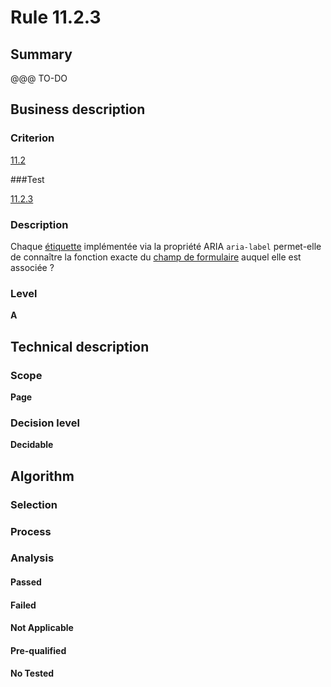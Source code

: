 # Rule 11.2.3

## Summary

@@@ TO-DO

## Business description

### Criterion

[11.2](http://references.modernisation.gouv.fr/sites/default/files/RGAA3_RC2-1/referentiel_technique.htm#crit-11-2)

###Test

[11.2.3](http://references.modernisation.gouv.fr/sites/default/files/RGAA3_RC2-1/referentiel_technique.htm#test-11-2-3)

### Description

Chaque <a href="http://references.modernisation.gouv.fr/sites/default/files/RGAA3_RC2-1/glossaire.htm#mEtiquette">&eacute;tiquette</a> impl&eacute;ment&eacute;e via la propri&eacute;t&eacute; ARIA `aria-label` permet-elle de conna&icirc;tre la fonction exacte du <a href="http://references.modernisation.gouv.fr/sites/default/files/RGAA3_RC2-1/glossaire.htm#mChpSaisie">champ de formulaire</a> auquel elle est associ&eacute;e ?

### Level

**A**

## Technical description

### Scope

**Page**

### Decision level

**Decidable**

## Algorithm

### Selection

### Process

### Analysis

#### Passed

#### Failed

#### Not Applicable

#### Pre-qualified

#### No Tested 







